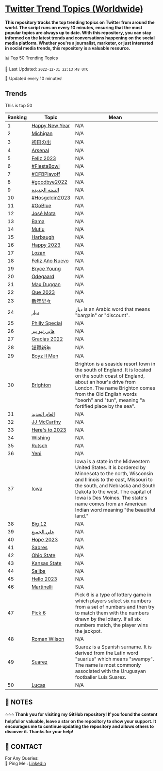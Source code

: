 [Twitter Trend Topics (Worldwide)](https://github.com/ErcinDedeoglu/Twitter-Trend-Topics)
==========

**This repository tracks the top trending topics on Twitter from around the world. 
The script runs on every 10 minutes, ensuring that the most popular topics are always up to date. 
With this repository, you can stay informed on the latest trends and conversations happening on the social media platform. 
Whether you're a journalist, marketer, or just interested in social media trends, this repository is a valuable resource.**


📊 Top 50 Trending Topics

📆 Last Updated: `2022-12-31 22:13:48 UTC`

🔧 Updated every 10 minutes!


## Trends

This is top 50

| Ranking | Topic | Mean |
| ------- | ------------ | ------------ |
| 1 | [Happy New Year](http://twitter.com/search?q=Happy+New+Year) | N/A |
| 2 | [Michigan](http://twitter.com/search?q=Michigan) | N/A |
| 3 | [初日の出](http://twitter.com/search?q=%e5%88%9d%e6%97%a5%e3%81%ae%e5%87%ba) | N/A |
| 4 | [Arsenal](http://twitter.com/search?q=Arsenal) | N/A |
| 5 | [Feliz 2023](http://twitter.com/search?q=Feliz+2023) | N/A |
| 6 | [#FiestaBowl](http://twitter.com/search?q=%23FiestaBowl) | N/A |
| 7 | [#CFBPlayoff](http://twitter.com/search?q=%23CFBPlayoff) | N/A |
| 8 | [#goodbye2022](http://twitter.com/search?q=%23goodbye2022) | N/A |
| 9 | [السنه الجديده](http://twitter.com/search?q=%d8%a7%d9%84%d8%b3%d9%86%d9%87+%d8%a7%d9%84%d8%ac%d8%af%d9%8a%d8%af%d9%87) | N/A |
| 10 | [#Hosgeldin2023](http://twitter.com/search?q=%23Hosgeldin2023) | N/A |
| 11 | [#GoBlue](http://twitter.com/search?q=%23GoBlue) | N/A |
| 12 | [José Mota](http://twitter.com/search?q=Jos%c3%a9+Mota) | N/A |
| 13 | [Bama](http://twitter.com/search?q=Bama) | N/A |
| 14 | [Mutlu](http://twitter.com/search?q=Mutlu) | N/A |
| 15 | [Harbaugh](http://twitter.com/search?q=Harbaugh) | N/A |
| 16 | [Happy 2023](http://twitter.com/search?q=Happy+2023) | N/A |
| 17 | [Lozan](http://twitter.com/search?q=Lozan) | N/A |
| 18 | [Feliz Año Nuevo](http://twitter.com/search?q=Feliz+A%c3%b1o+Nuevo) | N/A |
| 19 | [Bryce Young](http://twitter.com/search?q=Bryce+Young) | N/A |
| 20 | [Odegaard](http://twitter.com/search?q=Odegaard) | N/A |
| 21 | [Max Duggan](http://twitter.com/search?q=Max+Duggan) | N/A |
| 22 | [Que 2023](http://twitter.com/search?q=Que+2023) | N/A |
| 23 | [新年早々](http://twitter.com/search?q=%e6%96%b0%e5%b9%b4%e6%97%a9%e3%80%85) | N/A |
| 24 | [دياز](http://twitter.com/search?q=%d8%af%d9%8a%d8%a7%d8%b2) | دياز is an Arabic word that means "bargain" or "discount". |
| 25 | [Philly Special](http://twitter.com/search?q=Philly+Special) | N/A |
| 26 | [هابي نيو يير](http://twitter.com/search?q=%d9%87%d8%a7%d8%a8%d9%8a+%d9%86%d9%8a%d9%88+%d9%8a%d9%8a%d8%b1) | N/A |
| 27 | [Gracias 2022](http://twitter.com/search?q=Gracias+2022) | N/A |
| 28 | [謹賀新年](http://twitter.com/search?q=%e8%ac%b9%e8%b3%80%e6%96%b0%e5%b9%b4) | N/A |
| 29 | [Boyz II Men](http://twitter.com/search?q=Boyz+II+Men) | N/A |
| 30 | [Brighton](http://twitter.com/search?q=Brighton) | Brighton is a seaside resort town in the south of England. It is located on the south coast of England, about an hour's drive from London. The name Brighton comes from the Old English words "beorh" and "tun", meaning "a fortified place by the sea". |
| 31 | [العام الجديد](http://twitter.com/search?q=%d8%a7%d9%84%d8%b9%d8%a7%d9%85+%d8%a7%d9%84%d8%ac%d8%af%d9%8a%d8%af) | N/A |
| 32 | [JJ McCarthy](http://twitter.com/search?q=JJ+McCarthy) | N/A |
| 33 | [Here's to 2023](http://twitter.com/search?q=Here%27s+to+2023) | N/A |
| 34 | [Wishing](http://twitter.com/search?q=Wishing) | N/A |
| 35 | [Rutsch](http://twitter.com/search?q=Rutsch) | N/A |
| 36 | [Yeni](http://twitter.com/search?q=Yeni) | N/A |
| 37 | [Iowa](http://twitter.com/search?q=Iowa) | Iowa is a state in the Midwestern United States. It is bordered by Minnesota to the north, Wisconsin and Illinois to the east, Missouri to the south, and Nebraska and South Dakota to the west. The capital of Iowa is Des Moines. The state's name comes from an American Indian word meaning "the beautiful land." |
| 38 | [Big 12](http://twitter.com/search?q=Big+12) | N/A |
| 39 | [علي الجميع](http://twitter.com/search?q=%d8%b9%d9%84%d9%8a+%d8%a7%d9%84%d8%ac%d9%85%d9%8a%d8%b9) | N/A |
| 40 | [Hope 2023](http://twitter.com/search?q=Hope+2023) | N/A |
| 41 | [Sabres](http://twitter.com/search?q=Sabres) | N/A |
| 42 | [Ohio State](http://twitter.com/search?q=Ohio+State) | N/A |
| 43 | [Kansas State](http://twitter.com/search?q=Kansas+State) | N/A |
| 44 | [Saliba](http://twitter.com/search?q=Saliba) | N/A |
| 45 | [Hello 2023](http://twitter.com/search?q=Hello+2023) | N/A |
| 46 | [Martinelli](http://twitter.com/search?q=Martinelli) | N/A |
| 47 | [Pick 6](http://twitter.com/search?q=Pick+6) | Pick 6 is a type of lottery game in which players select six numbers from a set of numbers and then try to match them with the numbers drawn by the lottery. If all six numbers match, the player wins the jackpot. |
| 48 | [Roman Wilson](http://twitter.com/search?q=Roman+Wilson) | N/A |
| 49 | [Suarez](http://twitter.com/search?q=Suarez) | Suarez is a Spanish surname. It is derived from the Latin word "suarius" which means "swampy". The name is most commonly associated with the Uruguayan footballer Luis Suarez. |
| 50 | [Lucas](http://twitter.com/search?q=Lucas) | N/A |




## 📝 NOTES

⭐⭐⭐ **Thank you for visiting my GitHub repository! If you found the content helpful or valuable, leave a star on the repository to show your support. It encourages me to continue updating the repository and allows others to discover it. Thanks for your help!**

## 📨 CONTACT

 For Any Queries:  
            🏓 Ping Me : [LinkedIn](https://www.linkedin.com/in/ercindedeoglu/)